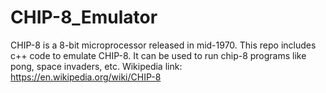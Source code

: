 # CHIP-8_Emulator
CHIP-8 is a 8-bit microprocessor released in mid-1970. This repo includes c++ code to emulate CHIP-8. It can be used to run chip-8 programs like pong, space invaders, etc.
Wikipedia link: https://en.wikipedia.org/wiki/CHIP-8

